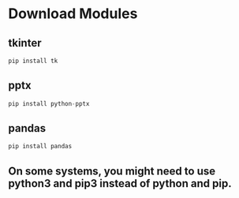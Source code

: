 # Download Modules
## tkinter
```python
pip install tk
```
## pptx
```python
pip install python-pptx
```
## pandas
```python
pip install pandas
```
## On some systems, you might need to use python3 and pip3 instead of python and pip. 
